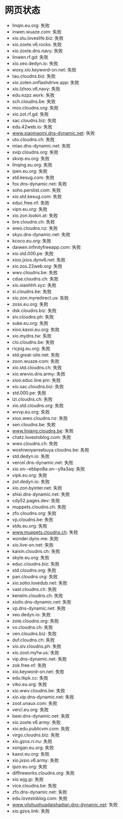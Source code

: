 # 网页状态
- linqin.eu.org: 失败
- inwen.wuaze.com: 失败
- xio.stu.loveslife.biz: 失败
- xio.zoxte.v6.rocks: 失败
- xio.zoxte.dns.navy: 失败
- linwen.rf.gd: 失败
- xio.xeo.dedyn.io: 失败
- woxy.xio.keyword-on.net: 失败
- tau.cloudns.biz: 失败
- xio.zoten.onflashdrive.app: 失败
- xio.lzhoo.v6.navy: 失败
- edu.ezpz.work: 失败
- sch.cloudns.be: 失败
- mov.cloudns.org: 失败
- xio.zot.rf.gd: 失败
- sac.cloudns.biz: 失败
- edu.42web.io: 失败
- www.xiaomaomi.dns-dynamic.net: 失败
- uto.cloudns.ch: 失败
- miao.dns-dynamic.net: 失败
- svip.cloudns.org: 失败
- skvip.eu.org: 失败
- linqing.eu.org: 失败
- ipen.eu.org: 失败
- std.kesug.com: 失败
- fox.dns-dynamic.net: 失败
- soho.perslist.com: 失败
- xio.std.kesug.com: 失败
- educ.free.nf: 失败
- vipn.eu.org: 失败
- xio.zon.lookin.at: 失败
- bre.cloudns.ch: 失败
- wwo.cloudns.nz: 失败
- skyo.dns-dynamic.net: 失败
- kcoco.eu.org: 失败
- daiwen.infinityfreeapp.com: 失败
- xio.std.000.pe: 失败
- xioo.jxios.dynv6.net: 失败
- xio.zos.22web.org: 失败
- wwv.cloudns.be: 失败
- cdue.cloudns.ch: 失败
- xio.xiaohhh.xyz: 失败
- si.cloudns.be: 失败
- xio.zon.myredirect.us: 失败
- zosx.eu.org: 失败
- dsk.cloudns.biz: 失败
- siv.cloudns.ph: 失败
- suke.eu.org: 失败
- xioo.kaxoi.eu.org: 失败
- xio.mydns.tw: 失败
- clo.cloudns.be: 失败
- ricpig.eu.org: 失败
- std.great-site.net: 失败
- zoon.wuaze.com: 失败
- xio.std.cloudns.ch: 失败
- xio.wwvio.dns.army: 失败
- xioo.educ.line.pm: 失败
- xio.sac.cloudns.biz: 失败
- std.000.pe: 失败
- lzi.cloudns.ch: 失败
- xio.std.cloudns.org: 失败
- wvvp.eu.org: 失败
- xioo.wwo.cloudns.nz: 失败
- sen.cloudns.be: 失败
- www.liniang.cloudns.be: 失败
- chatz.lovestoblog.com: 失败
- wwo.cloudns.ch: 失败
- woshiwoyansebuya.cloudns.be: 失败
- std.dedyn.io: 失败
- vercel.dns-dynamic.net: 失败
- xio.xn--ebbpo8a.xn--y9a3aq: 失败
- vipk.eu.org: 失败
- zot.dedyn.io: 失败
- xio.zon.byinter.net: 失败
- shisi.dns-dynamic.net: 失败
- cdy52.pages.dev: 失败
- muppets.cloudns.ch: 失败
- zfo.cloudns.org: 失败
- vp.cloudns.be: 失败
- stds.eu.org: 失败
- www.muppets.cloudns.ch: 失败
- wonder.dynx.me: 失败
- xio.live-on.net: 失败
- kaixin.cloudns.ch: 失败
- skyle.eu.org: 失败
- educ.cloudns.biz: 失败
- std.cloudns.org: 失败
- pan.cloudns.org: 失败
- xio.soho.lovedub.net: 失败
- vast.cloudns.ch: 失败
- kenelm.cloudns.ch: 失败
- xiolin.dns-dynamic.net: 失败
- vp.dns-dynamic.net: 失败
- xeo.dedyn.io: 失败
- zote.cloudns.org: 失败
- vx.cloudns.ch: 失败
- ven.cloudns.biz: 失败
- duf.cloudns.ch: 失败
- xio.siv.cloudns.ph: 失败
- xio.zoot.myfw.us: 失败
- vip.dns-dynamic.net: 失败
- zok.free.nf: 失败
- xio.keyword-on.net: 失败
- edu.tkpk.cc: 失败
- viko.eu.org: 失败
- xio.wwv.cloudns.be: 失败
- xio.vip.dns-dynamic.net: 失败
- zoot.unaux.com: 失败
- vercl.eu.org: 失败
- beer.dns-dynamic.net: 失败
- xio.zoxte.v6.army: 失败
- xio.edu.publicvm.com: 失败
- virgo.cloudns.biz: 失败
- xio.gzos.rr.nu: 失败
- xongan.eu.org: 失败
- kaxoi.eu.org: 失败
- xio.jxsio.v6.army: 失败
- ipzo.eu.org: 失败
- diffireworks.cloudns.org: 失败
- xio.wjg.jp: 失败
- vice.cloudns.be: 失败
- zfo.dns-dynamic.net: 失败
- edu.lovestoblog.com: 失败
- www.yiluhuohuadaishadian.dns-dynamic.net: 失败
- xio.gzos.link: 失败
